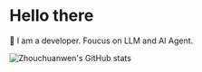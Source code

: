 # Hello there

👋 I am a developer. Foucus on LLM and AI Agent.

![Zhouchuanwen's GitHub stats](https://github-readme-stats-git-masterrstaa-rickstaa.vercel.app/api?username=Zhouchuanwen&show_icons=true&theme=radical)
